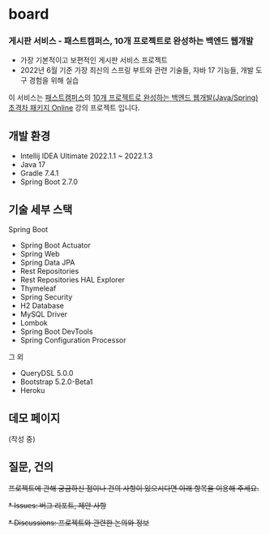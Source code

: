 # board
### 게시판 서비스 - 패스트캠퍼스, 10개 프로젝트로 완성하는 백엔드 웹개발

* 가장 기본적이고 보편적인 게시판 서비스 프로젝트
* 2022년 6월 기준 가장 최신의 스프링 부트와 관련 기술들, 자바 17 기능들, 개발 도구 경험을 위해 실습

이 서비스는 [패스트캠퍼스](https://fastcampus.co.kr/)의 [10개 프로젝트로 완성하는 백엔드 웹개발(Java/Spring) 초격차 패키지 Online](https://fastcampus.co.kr/dev_online_befinal) 강의 프로젝트 입니다.

## 개발 환경

* Intellij IDEA Ultimate 2022.1.1 ~ 2022.1.3
* Java 17
* Gradle 7.4.1
* Spring Boot 2.7.0

## 기술 세부 스택

Spring Boot

* Spring Boot Actuator
* Spring Web
* Spring Data JPA
* Rest Repositories
* Rest Repositories HAL Explorer
* Thymeleaf
* Spring Security
* H2 Database
* MySQL Driver
* Lombok
* Spring Boot DevTools
* Spring Configuration Processor

그 외

* QueryDSL 5.0.0
* Bootstrap 5.2.0-Beta1
* Heroku

## 데모 페이지

(작성 중)

## 질문, 건의

~~프로젝트에 관해 궁금하신 점이나 건의 사항이 있으시다면 아래 항목을 이용해 주세요.~~

~~* Issues: 버그 리포트, 제안 사항~~

~~* Discussions: 프로젝트와 관련한 논의와 정보~~
